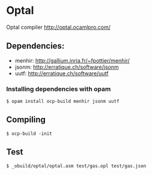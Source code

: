 Optal
===========

Optal compiler
http://optal.ocamlpro.com/

## Dependencies:
 - menhir: http://gallium.inria.fr/~fpottier/menhir/
 - jsonm: http://erratique.ch/software/jsonm
 - uutf: http://erratique.ch/software/uutf

### Installing dependencies with opam
    $ opam install ocp-build menhir jsonm uutf

## Compiling
    $ ocp-build -init

## Test
    $ _obuild/optal/optal.asm test/gas.opl test/gas.json
